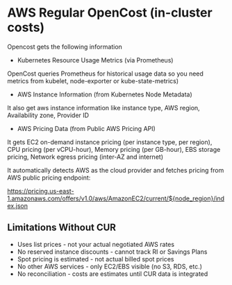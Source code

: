 # AWS Regular OpenCost (in-cluster costs)

Opencost gets the following information

- Kubernetes Resource Usage Metrics (via Prometheus)

OpenCost queries Prometheus for historical usage data so you need metrics from kubelet, node-exporter or kube-state-metrics)

- AWS Instance Information (from Kubernetes Node Metadata)

It also get aws instance information like instance type, AWS region,
Availability zone, Provider ID

- AWS Pricing Data (from Public AWS Pricing API)

It gets EC2 on-demand instance pricing (per instance type, per region), CPU pricing (per vCPU-hour), Memory pricing (per GB-hour), EBS storage pricing, Network egress pricing (inter-AZ and internet)

It automatically detects AWS as the cloud provider and fetches pricing from AWS public pricing endpoint:

<https://pricing.us-east-1.amazonaws.com/offers/v1.0/aws/AmazonEC2/current/${node_region}/index.json>

## Limitations Without CUR

- Uses list prices - not your actual negotiated AWS rates
- No reserved instance discounts - cannot track RI or Savings Plans
- Spot pricing is estimated - not actual billed spot prices
- No other AWS services - only EC2/EBS visible (no S3, RDS, etc.)
- No reconciliation - costs are estimates until CUR data is integrated
